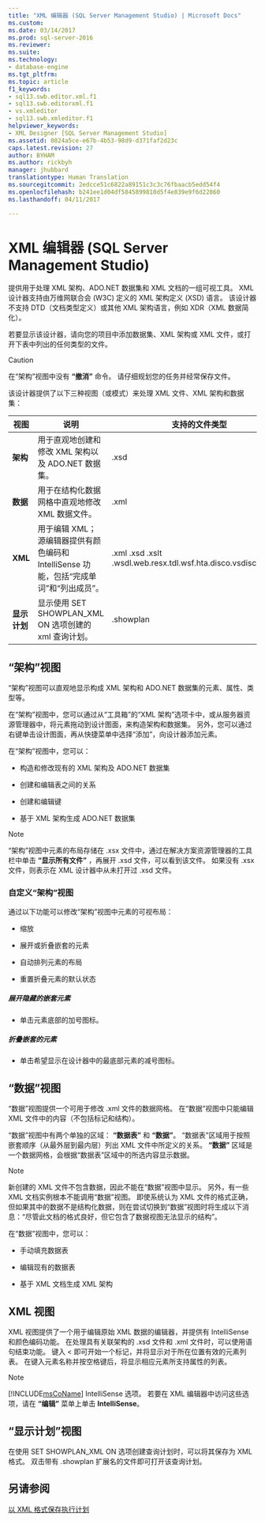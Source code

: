 ```yaml
---
title: "XML 编辑器 (SQL Server Management Studio) | Microsoft Docs"
ms.custom: 
ms.date: 03/14/2017
ms.prod: sql-server-2016
ms.reviewer: 
ms.suite: 
ms.technology:
- database-engine
ms.tgt_pltfrm: 
ms.topic: article
f1_keywords:
- sql13.swb.editor.xml.f1
- sql13.swb.editorxml.f1
- vs.xmleditor
- sql13.swb.xmleditor.f1
helpviewer_keywords:
- XML Designer [SQL Server Management Studio]
ms.assetid: 0824a5ce-e67b-4b53-98d9-d371faf2d23c
caps.latest.revision: 27
author: BYHAM
ms.author: rickbyh
manager: jhubbard
translationtype: Human Translation
ms.sourcegitcommit: 2edcce51c6822a89151c3c3c76fbaacb5edd54f4
ms.openlocfilehash: b241ee1d04df5845899810d5f4e839e9f6d22860
ms.lasthandoff: 04/11/2017

---
```

# <a name="xml-editor-sql-server-management-studio"></a>XML 编辑器 (SQL Server Management Studio)
  提供用于处理 XML 架构、ADO.NET 数据集和 XML 文档的一组可视工具。 XML 设计器支持由万维网联合会 (W3C) 定义的 XML 架构定义 (XSD) 语言。 该设计器不支持 DTD（文档类型定义）或其他 XML 架构语言，例如 XDR（XML 数据简化）。  
  
 若要显示该设计器，请向您的项目中添加数据集、XML 架构或 XML 文件，或打开下表中列出的任何类型的文件。  
  
> [!CAUTION]  
>  在“架构”视图中没有 **“撤消”** 命令。 请仔细规划您的任务并经常保存文件。  
  
 该设计器提供了以下三种视图（或模式）来处理 XML 文件、XML 架构和数据集：  
  
|视图|说明|支持的文件类型|  
|----------|-----------------|--------------------------|  
|**架构**|用于直观地创建和修改 XML 架构以及 ADO.NET 数据集。|.xsd|  
|**数据**|用于在结构化数据网格中直观地修改 XML 数据文件。|.xml|  
|**XML**|用于编辑 XML；源编辑器提供有颜色编码和 IntelliSense 功能，包括“完成单词”和“列出成员”。|.xml .xsd .xslt .wsdl.web.resx.tdl.wsf.hta.disco.vsdisco.config|  
|**显示计划**|显示使用 SET SHOWPLAN_XML ON 选项创建的 xml 查询计划。|.showplan|  
  
## <a name="schema-view"></a>“架构”视图  
 “架构”视图可以直观地显示构成 XML 架构和 ADO.NET 数据集的元素、属性、类型等。  
  
 在“架构”视图中，您可以通过从“工具箱”的“XML 架构”选项卡中，或从服务器资源管理器中，将元素拖动到设计图面，来构造架构和数据集。 另外，您可以通过右键单击设计图面，再从快捷菜单中选择“添加”，向设计器添加元素。  
  
 在“架构”视图中，您可以：  
  
-   构造和修改现有的 XML 架构及 ADO.NET 数据集  
  
-   创建和编辑表之间的关系  
  
-   创建和编辑键  
  
-   基于 XML 架构生成 ADO.NET 数据集  
  
> [!NOTE]  
>  “架构”视图中元素的布局存储在 .xsx 文件中，通过在解决方案资源管理器的工具栏中单击 **“显示所有文件”** ，再展开 .xsd 文件，可以看到该文件。 如果没有 .xsx 文件，则表示在 XML 设计器中从未打开过 .xsd 文件。  
  
### <a name="customizing-schema-view"></a>自定义“架构”视图  
 通过以下功能可以修改“架构”视图中元素的可视布局：  
  
-   缩放  
  
-   展开或折叠嵌套的元素  
  
-   自动排列元素的布局  
  
-   重置折叠元素的默认状态  
  
##### <a name="to-expand-hidden-nested-elements"></a>展开隐藏的嵌套元素  
  
-   单击元素底部的加号图标。  
  
##### <a name="to-collapse-nested-elements"></a>折叠嵌套的元素  
  
-   单击希望显示在设计器中的最底部元素的减号图标。  
  
## <a name="data-view"></a>“数据”视图  
 “数据”视图提供一个可用于修改 .xml 文件的数据网格。 在“数据”视图中只能编辑 XML 文件中的内容（不包括标记和结构）。  
  
 “数据”视图中有两个单独的区域： **“数据表”** 和 **“数据”**。 “数据表”区域用于按照嵌套顺序（从最外层到最内层）列出 XML 文件中所定义的关系。 **“数据”** 区域是一个数据网格，会根据“数据表”区域中的所选内容显示数据。  
  
> [!NOTE]  
>  新创建的 XML 文件不包含数据，因此不能在“数据”视图中显示。 另外，有一些 XML 文档实例根本不能调用“数据”视图。 即使系统认为 XML 文件的格式正确，但如果其中的数据不是结构化数据，则在尝试切换到“数据”视图时将生成以下消息：“尽管此文档的格式良好，但它包含了数据视图无法显示的结构”。  
  
 在“数据”视图中，您可以：  
  
-   手动填充数据表  
  
-   编辑现有的数据表  
  
-   基于 XML 文档生成 XML 架构  
  
## <a name="xml-view"></a>XML 视图  
 XML 视图提供了一个用于编辑原始 XML 数据的编辑器，并提供有 IntelliSense 和颜色编码功能。 在处理具有关联架构的 .xsd 文件和 .xml 文件时，可以使用语句结束功能。 键入 < 即可开始一个标记，并将显示对于所在位置有效的元素列表。 在键入元素名称并按空格键后，将显示相应元素所支持属性的列表。  
  
> [!NOTE]  
>  [!INCLUDE[msCoName](../../includes/msconame-md.md)] IntelliSense 选项。 若要在 XML 编辑器中访问这些选项，请在 **“编辑”** 菜单上单击 **IntelliSense**。  
  
## <a name="showplan-view"></a>“显示计划”视图  
 在使用 SET SHOWPLAN_XML ON 选项创建查询计划时，可以将其保存为 XML 格式。 双击带有 .showplan 扩展名的文件即可打开该查询计划。  
  
## <a name="see-also"></a>另请参阅  
 [以 XML 格式保存执行计划](../../relational-databases/performance/save-an-execution-plan-in-xml-format.md)  
  
  


